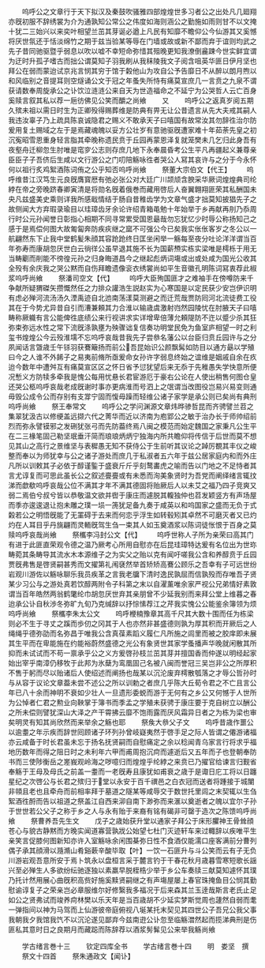 <!-- { "loadSidebar": true } -->
　　呜呼公之文章行于天下拟汉及秦鼓吹骚雅四部煌煌世多习者公之出处凡几廻翔亦旣初服不辞绣裳为介为通孰知公常公之伟度如海则涵公之勤施如雨则甘不以文掩十犹二三始兴以来奕叶相望兰茁其芽诞必遒上凡民有知靡不瞻仰公今仙游其又奚憾将厌世氛还于恬淡绵竹之期于兹当验某等辱在门墙或故或新不鄙而弃于谊则均武之先子昔同驰驱暨乎弱息以吹以嘘不幸短命弥惜其殂晚更知我潦倒麄踈今世实鲜宜谓为迂时升孤孑嗜古而拙公谓莫知子羽我刷从我秣陵我文子阅含咀英华匪日伊月坚也拜公在弱而蒙迨试京兆言悯其穷于馆于糓他山为攻自公予告靡日不从醉以朗月煦以和风临别之音提耳则空燧诵公文于冠之年蚤失所恃有痛莫宣庶几一言贲之九泉不谓获请数奉周旋承公之讣饮泣涟涟公来自天为世造福命之不延宁为公哭哲人云亡百身奚赎言叙其私以荐一巵彷佛见公笑而釂之尚飨
　　又
　　呜呼公之返真岁阅五期久殡未祖以需日时生为正卿殁得赐葬维是防典有畀无让公昔遗言从先大夫戒其嗣人我违汝辜子乃上疏具陈哀诚隐君之赐义不敢承天子曰嘻国有故常汝其勿辞徃治尔防爰用复土赐域之左于是焉藏魂魄以妥方公壮岁有意驰驱旣遭家难十年茹荼先皇之初沉寃昭雪恩重身轻言脂其牵晚称遗民贲于丘园再蒙恩泽复就笼樊未几乞归此身吾有夜壑舟迁柳忽生肘唯是窀穸公志则存庶几地下永奉晨昏考公生平凡再疆起义兼尊亲臣臣子子吾侪后生咸以文行游公之门叨陪觞咏徃者哭公人冩其哀许与之分于今永怀何以祖行炙鸡絮酒陈词侑之公乎知否呜呼尚飨
　　祭董大宗伯文【代王】
　　呜呼维昔江汉笃生元良旣膺寳厯有弛必张公对大廷广川颉颃含腴采华厥词煌煌典司纶綍在帝之旁晚跻春卿寅清是将勋名旣着俄巻而藏用啓后人奋翼翺翔匪荣其私酬国未央凡兹盛美史乘则详我所感戢情结于肠自昔稚齿学为文章气盛才拙莫知披猖先子之故侧闻大方弃瑕录瑜目以珪璋齿牙余论许绍青箱黾勉十年始举于乡再献再刖乃忝周行时公元孙闻誉日彰指心相期不同寻常累受国恩朂哉勿忘犹忆少时辱公称扬知己之感于是焉偿何图大故匍匐奔防疾疢继之窳不可强公今已矣我实伥伥客岁之冬公以一航翩然东下止我中堂鹤髪朱顔其容跄跄终日匡坐闲举一觞每至夜分吐论洋洋谓当百年弥寿而康胡忽厌世白云徜徉公虽早退其施不长为国薪槱实栋实梁唯是樗栎于用无当畴劚而削能不徬徨元孙之归身晦道昌今之继起彪炳词塲或出或处咸为国光公收其全殁有余庆我之哭公黙而自伤拜瞻遗像衮衣绣裳尚如平生音徽孔明陈词冩衷荐此椒浆呜呼尚飨
　　祭潘司空文【代】
　　呜呼大臣殉国匪才之难袖手在傍噂防来千争献所疑猬磔矢攒慨然任之力排众讙浩生説赵实为心寒国是以定民获少安岂伊识明有虑必殚河流汤汤久湮禹迹自北迆南荡漾莫测避之而迁荒哉贾防囘河北流徒费工役其在于今势尤异昔自引而漕兼頼其力合淮以输歳虞激射岿然园陵忧在肘腋天子曰嘻畴称厥軄有言公能俾徃底绩公来行视讲求实详增卑倍薄允頼隄防不迕以蹙少杀其狂弥束弥远水性之常下流旣涤孰壅为殃骤诎复信奏功明堂民免为鱼室庐相望一时之利玺书煌煌公今云殁淮壖不忘呜呼哀哉昔我先子尝叅名藩公以台臣归贲丘园许与之分夙闻话言曁歳壬午铩羽获鶱簸扬而前公吾昆始识公颜飘髯如防目以通方朂以学殖曰今之人谁不外餙子之易夷前脩所亟爰命女孙许字弱息终始之谊维是姻戚自余在疚迨今数年中遭舛互有痛莫宣区区之怀日省予愆犹望后来无忝于先稚愚失学快意所便况慙义方防犊多牵我是愧公每用忧悬长君宦游厄于豪右公论在人使出稍售何图仓皇还哭公柩呜呼哀哉老成旣谢时事亦更病淮而号泗上之氓谓当改图役岂易兴易变则通毋毁公成令公而存别有支牚宁固而愎毋躁而轻维公诸子家学是承公则已矣尚有典刑呜呼尚飨
　　祭王奉常文
　　呜呼公之学问渊源文章炜晔骖哲昆而齐骋譬兰苕之集翠犹汲古以修绠盖远撷六代之菁华而近以济南为庖郢公之敏于治办长于师帅绍前烈而弥永譬镆邪之发硎犹张弓而先防葢终焉八闽之模范而始定魏国之家秉凡公生平在二三椽笔固己勒坚珉垂汗简而琅琅炳炳宁独海内所共瞻仰将传信于后世而莫不想见其山之高行之景维坚与表穉愚无知不获侍公于生前听其议论之踔厉覩其丰仪之峻整而奉以为师犹幸与公之诸子游处而庶几于私淑者五六年于兹公居家庭内和而外庄凡所以训敕其子必依于醇谨鍳于盛衰斤斤乎刻鹜畵虎之喻而告以门地之不足恃者其言尤谆复而可思此虽长公之叙述亹亹或有未悉而洵美象贤时为吾党而阐绎绪言辄抆涕而歔欷呜呼哀哉公位不满其才年不满其德固将贻厥后人以未艾之福乃四子竞爽又弱二焉伯兮叔兮皆以恭敬温文欲并辔于康庄而遽脱其輹独仲也苕发颖竖方有声场屋而季亦逡逡退让抱未雕之璞一埙一箎犹足备九奏于咸英以和呜国家之盛而无负于式糓若公之明悟旣能了无罣碍于去来而何恋乎浮生如转毂矧其卓然不可磨灭者又已灼灼在人耳目乎丹旐翩而灵輀旣驾生刍一束其人如玉奠酒浆以陈词徒怅恨于百身之莫赎呜呼哀哉尚飨
　　祭欈李冯封公文【代】
　　呜呼世称人子所为亲荣曰高其门有进于此匪直荣观令德之温乃厥考心所用自慰亦在后昆珪璋特达爰有名位出为世珎畴菀其条畴导其流水木本源维子之为实父之贻以克有闻吁嗟我公含和养醇贲于丘园贾旣弗售是啓贤嗣甚秀而文擢第礼闱褎然举首矫矫高鶱公顾乐之吾幸有子可远世纷岩观川游佐以觞咏聊乐我员疾革之言我老牖下清时逸民孰屈而信孰殁而存唯吾子贤某少习公与之游处真若饮醇两附令子科第之末以自濯薰唯余家严视公兄弟情好素敦谓当百年皓然两翁鹤氅纶巾胡忽厌世弃其亲朋曾不少延我别而来拜公堂上维暮之春迨承公讣自秋渉冬弥旷九旬乃克缄辞以抒悰愫荐江之芹我实愧公公能鉴余簿领为烦呜呼尚飨
　　祭欈李朱太公文
　　呜呼楩楠豫章其高千尺其大数十围而任为栋梁则必不生于寻丈之蹊而歩仞之冈其于人也亦然非甚盛德则孰为厚其积而开厥后之人绳绳乎德弥劭而名弥昌于唯我公含真葆素蹈义履仁凡所施之闾里而被之胶庠即未展其生平而在卑能施在约能裕蔚然盛德之光公有象贤世其家学蚤播声华晚就闲散其所抑而未试试而不苟一禀承乎公之义方爰啓孙枝兰茁其芽并擅国香而仲遂以明经起家始出宰乎南漳仍移牧于此邦为氷蘖为鸾凰固己名被八闽而誉冠三吴岂非公之所厚积不售于躬而尽以贻诸后人使绍述而阐扬也哉某以沉沦废弃樗散瓠落之才辱公哲孙时与从容于议论文章葢未尝不述公之所以训勅之者庶几乎陈大丘荀令君之不亡且言公年已八十余而神明不衰如少壮人一旦遗形委蜕而游于无何有之乡公又何憾于人世所为公悼者仁君之勲业向鞅掌于簿书而季孟之学殖未获骋于康庄要于克自树立以酬公之所未偿则譬犹深山大泽之产干霄拂云靡不饱雨露而厌风霜异日者之为栋为梁也审矣明灵有知其尚欣然而来举余之觞也耶
　　祭矦大叅父子文
　　呜呼昔歳作噩公以逾耋之年示疾而辞世囘顾诸子环列孙曾岐嶷夷然于啓手足之际人皆谓之僊游诸福亦云咸备于时长君虽未忘于扬名抚贤嗣而自慰痛定之余以稔闻青乌家言行将求乎福地历数年而得之阻日时之未利年六甲而甫周抱沉疴而遽逝后又五年而子也登朝奉防书而三使陟衡岳之嵳峩观岭海之哕噫归而煌煌乎纶綍之来贲已乃擢官给谏言归觐省奉觞于王母及母氏之前盖一耋而一老旣寿且康犹如甫衰之歳于是诹日庀工将以日躔星纪之次啓公与长君之殡归于堂以永安于百千禩邑之白衣冠而送者将踵接于城闉非顇且老也且牵舟而前相率拜于墓道之隧某等咸辱交于数世托里闾之末契辄以生刍絮酒徃酹而告以祖道之祭盖江自西来泖自南下渺弥而来滙以奠逝者之魄以宜尔子孙于世世若公父子之称于乡之人与永有贻于来裔有铭有碣非可罄于造次之陈馈呜呼尚飨
　　祭曹养吾先生文
　　戊子之歳始获升堂以通家子拜公于床形臞神王骨耸顔苍心与貌古静黙而方晚实闻道寡营孰戕公始望七杜门灭迹轩车来过輙辞以疾唯平生亲笑言促膝何图新知亦许入室觞咏余闲围棊弥日性不食酒仅能濡口座客满前分曹列偶子承其顔滑以瀡滫山肴谿蔌辛酸毕取【叶】一饮一石匪升与斗公笑而云有子无负川游岩观吾意所安于焉卜筑永以盘桓言采于麓言钓于干春花秋月歳暮雪寒短歌长謡兴至必殚生人多欲纷纭驰逐独以素羸早脱桎梏少举于乡公车奏牍三献莫知遽怀其璞乃托计然用展心曲旣积高赀好施奚黩贤嗣继之有声塲屋屡上春官珠掩鱼目公悯其勤慰谕谆复子之荣亲岂必章服维尔好修繄我多福况于后来森其兰玉逹哉斯言老氏止足如公之贤弗试而竣养疴林樊以乐天年是当百歳胡不少延实梦斯觉周也蘧然自弱而耄一弹指间以神为马驾而上仙游彼帝庭俯视八埏某托末契见其四世公子吾兄公我父事我朝我夕我馆我饩不以沉沦遂见鄙弃今兹南逰公讣忽至临觞澘然起而揽涕典刑是伤匪私其意时日之良期月而藏跽而陈辞荐以酒浆髣髴见公来举我觞尚飨







　　学古绪言巻十三
　　钦定四库全书
　　学古绪言巻十四
　　明　娄坚　撰
　　祭文十四首
　　祭朱通政文【闻讣】
